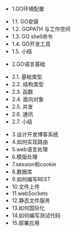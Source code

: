 * 1.GO环境配置
 - 1.1. GO安装
 - 1.2. GOPATH 与工作空间
 - 1.3. GO shell命令
 - 1.4. GO开发工具
 - 1.5. 小结
* 2.GO语言基础
 - 2.1. 基础类型
 - 2.2. 结构类型
 - 2.3. 函数
 - 2.4. 面向对象
 - 2.5. 并发
 - 2.6. 通讯
 - 2.7. 小结
* 3.设计开发博客系统
* 4.如何实现路由
* 5.web语言处理
* 6.模版处理
* 7.session和cookie
* 8.数据库
* 9.如何编写REST
* 10.文件上传
* 11.webSockets
* 12.静态文件服务
* 13.如何国际化 
* 14.如何编写测试代码
* 15.部署应用